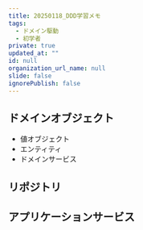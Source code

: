 ```yaml
---
title: 20250118_DDD学習メモ
tags:
  - ドメイン駆動
  - 初学者
private: true
updated_at: ""
id: null
organization_url_name: null
slide: false
ignorePublish: false
---
```


## ドメインオブジェクト

- 値オブジェクト
- エンティティ
- ドメインサービス

## リポジトリ

## アプリケーションサービス

##
